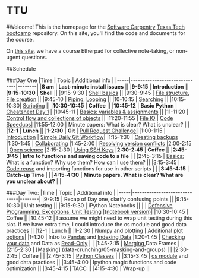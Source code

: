 TTU
===

#Welcome!
This is the homepage for the [Software Carpentry](software-carpentry.org/) [Texas Tech](http://www.ttu.edu/) [bootcamp](http://wrightaprilm.github.io/2014-08-23-ttu/) repository. On this site, you'll find the code and documents for the course.

On [this site](https://swcarpentry.etherpad.mozilla.org/4), we have a course Etherpad for collective note-taking, or non-ugent questions.

##Schedule

###Day One
|Time | Topic | Additional info |
|-----|------------------------------|--------|
|**8 am** | **Last-minute install issues**   ||
|**9-9:15** | **Introduction** ||
|**9:15-10:30** | **Shell** ||
|9:15-9:30 | [Shell basics](shell/00-intro.md) ||
|9:30-9:45 | [File structure](shell/01-filedir.md), [File creation](shell/03-pipefilter.md) ||
|9:45-10 | [Piping](shell/03-pipefilter.md), [Looping](shell/04-loop.md) ||
|10-10:15 | [Searching](shell/06-find.md)  ||
|10:15-10:30| [Scripting](shell/05-script.md) ||
|**10:30-10:45** | **Coffee** ||
|**10:45-12** | **Basic Python** | [Cheatsheet Day 1](https://github.com/wrightaprilm/TTU/blob/master/CheastsheetDay1.md) |
|10:45-11 | [Basics: variables & assignments](python/00-python_variables_and_operators.md) ||
|11-11:20 | [Control flow and collections of objects](python/01-python_controlf_flow.md) ||
|11:20-11:55 | [File IO](python/02-python-fileio.md) | [Code Speedups](python/speedups.md)|
|11:55-12:00 | Minute papers: What is clear? What is unclear? | |
|**12-1** | **Lunch** ||
|**1-2:30** | **Git** | [Pull Request Challenge](https://github.com/wrightaprilm/TTU/blob/master/PullRequestChallenge.md)|
|1:00-1:15 | [Introduction](git/00-intro.md) | [Simple Daily Git Workflow](git/simple-daily-git-workflow.jpg)|
|1:15-1:30 | [Creating backups](git/01-backup.md)
|1:30-1:45 | [Collaborating](git/02-collab.md)
|1:45-2:00 | [Resolving version conflicts](git/03-conflict.md)
|2:00-2:15 | [Open science](git/04-open.md)
|2:15-2:30 | [Using SSH Keys](git/05-sshkeys.md)
|**2:30-2:45** | **Coffee** ||
|**2:45-3:45** | **Intro to functions and saving code to a file** | |
|2:45-3:15 | [Basics:](https://github.com/wrightaprilm/TTU/blob/master/03-python_functions.md) What is a function? Why use them? How can I use them? ||
|3:15-3:45 | [Code reuse](https://github.com/wrightaprilm/TTU/blob/master/04-python_scripts_as_modules.md) and importing functions for use in other scripts | |
|**3:45-4:15** | **Catch-up Time** | |
|**4:15-4:30** | **Minute papers. What is clear? What are you unclear about?** | |

###Day Two:
|Time   | Topic | Additional info |
|-----|------------------------------|--------|
|9-9:15 | Recap of Day one, clarify confusing points ||
|9:15-10:30 | Unit testing ||
|9:15-9:30 | iPython Notebooks ||
| | [Defensive Programming, Exceptions, Unit Testing](testing/03-qa.md) |[(notebook version)](testing/03-qa.ipynb)|
|10:30-10:45 | Coffee ||
|10:45-12 | I assume we might need to wrap unit testing during this slot. If we have extra time, I could introduce the os module and good data practices ||
|12-1 | Lunch ||
|1-2:30 | Numpy and plotting | Additional [plot options](https://github.com/wrightaprilm/datacarpentry/blob/master/lessons/python/07-plotting-with-matplotlib.md)|
|1-1:20 | Intro to [Pandas](/data-crunching/01-starting-with-data.md) and [Indexing Data](/data-crunching/02-indexing.md)
|1:20-1:45 | [Checking your data](/data-crunching/03-checking_your_data.md) and Data as [Read-Only](data-crunching/04-data_as_read-only) | |
|1:45-2:15 | [Merging ](data-crunching/06-merging-data) Data Frames | |
|2:15-2:30 | [Masking] (data-crunching/05-masking-and-groups) | |
|2:30-2:45 | Coffee | |
|2:45-3:15 | [Python Classes](python/05-python-classes.md)  | |
|3:15-3:45 | [os module](04-data_as_read-only) and good data practices ||
|3:45-4:00 | Ipython magic functions and code optimization ||
|3:45-4:15 | TACC ||
|4:15-4:30 | Wrap-up ||


